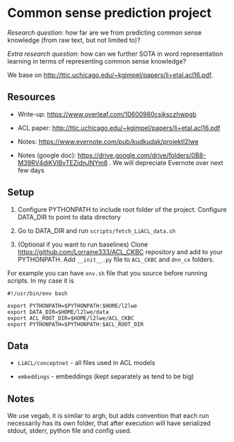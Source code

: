 # Common sense prediction project

*Research question*: how far are we from predicting common sense knowledge (from raw text, but not limited to)?

*Extra research question*: how can we further SOTA in word representation learning in terms of representing common
sense knowledge?

We base on http://ttic.uchicago.edu/~kgimpel/papers/li+etal.acl16.pdf.

## Resources

* Write-up: https://www.overleaf.com/10600980csjksczhwpgb

* ACL paper: http://ttic.uchicago.edu/~kgimpel/papers/li+etal.acl16.pdf

* Notes: https://www.evernote.com/pub/kudkudak/projektl2lwe

* Notes (google doc): https://drive.google.com/drive/folders/0B8-M39RV4diKVlBvTEZidnJNYm8 . We will depreciate Evernote over next few days

## Setup
 
1. Configure PYTHONPATH to include root folder of the project. Configure DATA_DIR to point to data directory
 
2. Go to DATA_DIR and run `scripts/fetch_LiACL_data.sh`

3. (Optional if you want to run baselines) Clone https://github.com/Lorraine333/ACL_CKBC repository and add to your PYTHONPATH. Add
`__init__.py` file to `ACL_CKBC` and `dnn_ce` folders.

For example you can have `env.sh` file that you source before running scripts. In my case it is

```
#!/usr/bin/env bash

export PYTHONPATH=$PYTHONPATH:$HOME/l2lwe
export DATA_DIR=$HOME/l2lwe/data
export ACL_ROOT_DIR=$HOME/l2lwe/ACL_CKBC
export PYTHONPATH=$PYTHONPATH:$ACL_ROOT_DIR
```

## Data

* `LiACL/conceptnet` - all files used in ACL models

* `embeddings` - embeddings (kept separately as tend to be big)

## Notes

We use vegab, it is similar to argh, but adds convention that each run necessarily has its own folder, that
after execution will have serialized stdout, stderr, python file and config used.
